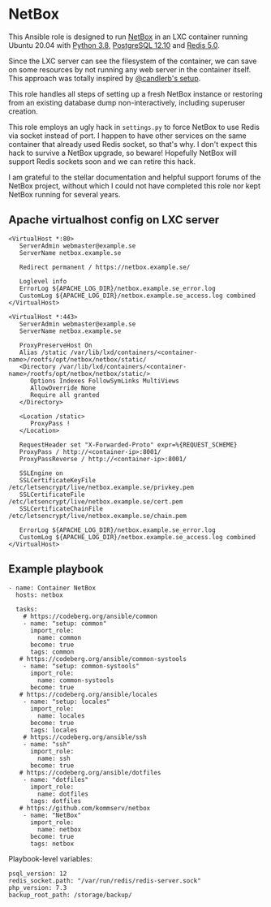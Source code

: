 # NetBox

This Ansible role is designed to run
[NetBox](https://github.com/netbox-community/netbox)
in an LXC container running Ubuntu 20.04 with
[Python 3.8](https://codeberg.org/ansible/python3),
[PostgreSQL 12.10](https://codeberg.org/ansible/postgres)
and [Redis 5.0](https://codeberg.org/ansible/redis).

Since the LXC server can see the filesystem of the container, we can
save on some resources by not running any web server in the container itself.
This approach was totally inspired by [@candlerb's setup](https://github.com/netbox-community/netbox/discussions/8598#discussioncomment-2147712).

This role handles all steps of setting up a fresh NetBox instance or restoring
from an existing database dump non-interactively, including superuser creation.

This role employs an ugly hack in `settings.py` to force NetBox to
use Redis via socket instead of port. I happen to have other services
on the same container that already used Redis socket, so that's why.
I don't expect this hack to survive a NetBox upgrade, so beware!
Hopefully NetBox will support Redis sockets soon and we can retire this hack.

I am grateful to the stellar documentation and helpful support forums
of the NetBox project, without which I could not have completed this role
nor kept NetBox running for several years.


## Apache virtualhost config on LXC server

```
<VirtualHost *:80>
   ServerAdmin webmaster@example.se
   ServerName netbox.example.se

   Redirect permanent / https://netbox.example.se/

   Loglevel info
   ErrorLog ${APACHE_LOG_DIR}/netbox.example.se_error.log
   CustomLog ${APACHE_LOG_DIR}/netbox.example.se_access.log combined
</VirtualHost>

<VirtualHost *:443>
   ServerAdmin webmaster@example.se
   ServerName netbox.example.se

   ProxyPreserveHost On
   Alias /static /var/lib/lxd/containers/<container-name>/rootfs/opt/netbox/netbox/static/
   <Directory /var/lib/lxd/containers/<container-name>/rootfs/opt/netbox/netbox/static/>
      Options Indexes FollowSymLinks MultiViews
      AllowOverride None
      Require all granted
   </Directory>

   <Location /static>
      ProxyPass !
   </Location>

   RequestHeader set "X-Forwarded-Proto" expr=%{REQUEST_SCHEME}
   ProxyPass / http://<container-ip>:8001/
   ProxyPassReverse / http://<container-ip>:8001/

   SSLEngine on
   SSLCertificateKeyFile   /etc/letsencrypt/live/netbox.example.se/privkey.pem
   SSLCertificateFile      /etc/letsencrypt/live/netbox.example.se/cert.pem
   SSLCertificateChainFile /etc/letsencrypt/live/netbox.example.se/chain.pem

   ErrorLog ${APACHE_LOG_DIR}/netbox.example.se_error.log
   CustomLog ${APACHE_LOG_DIR}/netbox.example.se_access.log combined
</VirtualHost>
```


## Example playbook

```
- name: Container NetBox
  hosts: netbox

  tasks:
    # https://codeberg.org/ansible/common
    - name: "setup: common"
      import_role:
        name: common
      become: true
      tags: common
   # https://codeberg.org/ansible/common-systools
    - name: "setup: common-systools"
      import_role:
        name: common-systools
      become: true
   # https://codeberg.org/ansible/locales
    - name: "setup: locales"
      import_role:
        name: locales
      become: true
      tags: locales
    # https://codeberg.org/ansible/ssh
    - name: "ssh"
      import_role:
        name: ssh
      become: true
   # https://codeberg.org/ansible/dotfiles
    - name: "dotfiles"
      import_role:
        name: dotfiles
      tags: dotfiles
   # https://github.com/kommserv/netbox
    - name: "NetBox"
      import_role:
        name: netbox
      become: true
      tags: netbox
```

Playbook-level variables:
```
psql_version: 12
redis_socket.path: "/var/run/redis/redis-server.sock"
php_version: 7.3
backup_root_path: /storage/backup/
```
